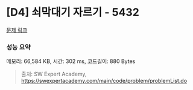 # [D4] 쇠막대기 자르기 - 5432 

[문제 링크](https://swexpertacademy.com/main/code/problem/problemDetail.do?contestProbId=AWVl47b6DGMDFAXm) 

### 성능 요약

메모리: 66,584 KB, 시간: 302 ms, 코드길이: 880 Bytes



> 출처: SW Expert Academy, https://swexpertacademy.com/main/code/problem/problemList.do